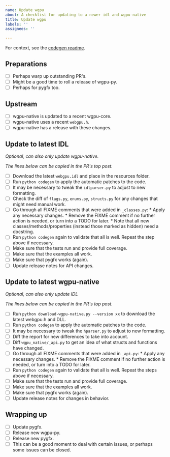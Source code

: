 ```yaml
---
name: Update wgpu
about: A checklist for updating to a newer idl and wgpu-native
title: Update wgpu
labels: ''
assignees: ''

---
```


For context, see the [codegen readme](https://github.com/pygfx/wgpu-py/blob/main/codegen/README.md).

## Preparations

* [ ] Perhaps warp up outstanding PR's.
* [ ] Might be a good time to roll a release of wgpu-py.
* [ ] Perhaps for pygfx too.

## Upstream

* [ ] wgpu-native is updated to a recent wgpu-core.
* [ ] wgpu-native uses a recent `webgpu.h`.
* [ ] wgpu-native has a release with these changes.

## Update to latest IDL

*Optional, can also only update wgpu-native.*

*The lines below can be copied in the PR's top post.*

* [ ] Download the latest `webgpu.idl` and place in the resources folder.
* [ ] Run `python codegen` to apply the automatic patches to the code.
* [ ] It may be necessary to tweak the `idlparser.py` to adjust to new formatting.
* [ ] Check the diff of `flags.py`, `enums.py`, `structs.py` for any changes that might need manual work.
 * [ ] Go through all FIXME comments that were added in `_classes.py`:
        * Apply any necessary changes.
        * Remove the FIXME comment if no further action is needed, or turn into a TODO for later.
        * Note that all new classes/methods/properties (instead those marked as hidden) need a docstring.
* [ ] Run `python codegen` again to validate that all is well. Repeat the step above if necessary.
* [ ] Make sure that the tests run and provide full coverage.
* [ ] Make sure that the examples all work.
* [ ] Make sure that pygfx works (again).
* [ ] Update release notes for API changes.

## Update to latest wgpu-native

*Optional, can also only update IDL*

*The lines below can be copied in the PR's top post.*

* [ ] Run `python download-wgpu-native.py --version xx` to download the latest webgpu.h and DLL.
* [ ] Run `python codegen` to apply the automatic patches to the code.
* [ ] It may be necessary to tweak the `hparser.py` to adjust to new formatting.
* [ ] Diff the report for new differences to take into account.
* [ ] Diff `wgpu_native/_api.py` to get an idea of what structs and functions have changed.
* [ ] Go through all FIXME comments that were added in `_api.py`:
        * Apply any necessary changes.
        * Remove the FIXME comment if no further action is needed, or turn into a TODO for later.
* [ ] Run `python codegen` again to validate that all is well. Repeat the steps above if necessary.
* [ ] Make sure that the tests run and provide full coverage.
* [ ] Make sure that the examples all work.
* [ ] Make sure that pygfx works (again).
* [ ] Update release notes for changes in behavior.

## Wrapping up

* [ ] Update pygfx.
* [ ] Release new wgpu-py.
* [ ] Release new pygfx.
* [ ] This can be a good moment to deal with certain issues, or perhaps some issues can be closed.
